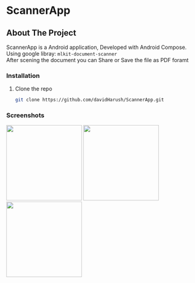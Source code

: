 # ScannerApp

## About The Project

ScannerApp is a Android application, Developed with Android Compose.
<br/>
Using google libray:  ```mlkit-document-scanner ```
<br/>
After scening the document you can Share or Save the file as PDF foramt

### Installation

1. Clone the repo
   ```sh
   git clone https://github.com/davidHarush/ScannerApp.git


### Screenshots

<p float="left">
  <img src="art/Image3.jpeg" width="200" />
  <img src="art/Image1.jpeg" width="200" />
  <img src="art/Image2.jpeg" width="200" /> 
</p>


